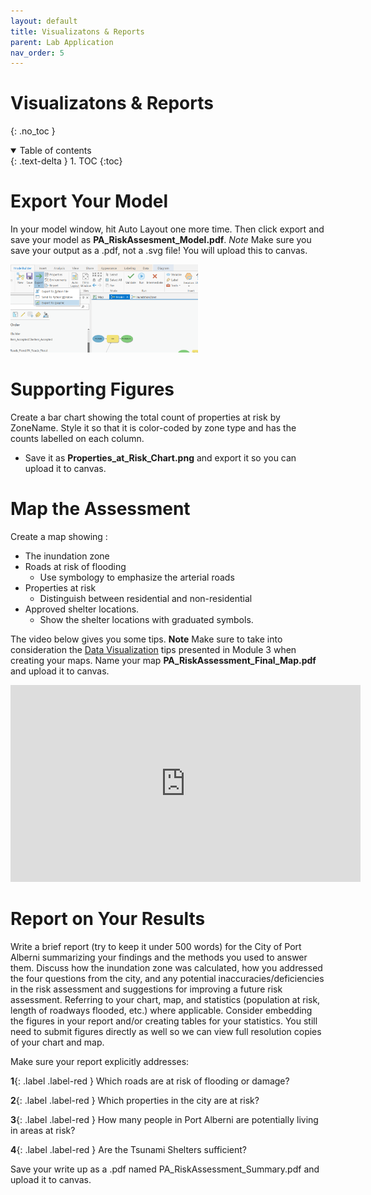 ```yaml
---
layout: default
title: Visualizatons & Reports
parent: Lab Application
nav_order: 5
---
```


# Visualizatons & Reports
{: .no_toc }

<details open markdown="block">
  <summary>
    Table of contents
  </summary>
  {: .text-delta }
1. TOC
{:toc}
</details>


# Export Your Model

In your model window, hit Auto Layout one more time.  Then click export and save your model as **PA_RiskAssesment_Model.pdf**.  *Note* Make sure you save your output as a .pdf, not a .svg file!  You will upload this to canvas.

<img src='content/images/export_model.png' width='300'>

# Supporting Figures

Create a bar chart showing the total count of properties at risk by ZoneName.  Style it so that it is color-coded by zone type and has the counts labelled on each column.
* Save it as **Properties_at_Risk_Chart.png** and export it so you can upload it to canvas.


# Map the Assessment

Create a map showing :
* The inundation zone
* Roads at risk of flooding
  * Use symbology to emphasize the arterial roads
* Properties at risk
  * Distinguish between residential and non-residential
* Approved shelter locations.
  * Show the shelter locations with graduated symbols.

The video below gives you some tips.  **Note** Make sure to take into consideration the [Data Visualization](https://geos270.github.io/Module3/) tips presented in Module 3 when creating your maps.  Name your map **PA_RiskAssessment_Final_Map.pdf** and upload it to canvas.

<iframe width="560" height="315" src="https://www.youtube.com/embed/0TnQAzxwWaQ" title="YouTube video player" frameborder="0" allow="accelerometer; autoplay; clipboard-write; encrypted-media; gyroscope; picture-in-picture" allowfullscreen></iframe>


# Report on Your Results

Write a brief report (try to keep it under 500 words) for the City of Port Alberni summarizing your findings and the methods you used to answer them.  Discuss how the inundation zone was calculated, how you addressed the four questions from the city, and any potential inaccuracies/deficiencies in the risk assessment and suggestions for improving a future risk assessment.  Referring to your chart, map, and statistics (population at risk, length of roadways flooded, etc.) where applicable.  Consider embedding the figures in your report and/or creating tables for your statistics.  You still need to submit figures directly as well so we can view full resolution copies of your chart and map.

Make sure your report explicitly addresses:

**1**{: .label .label-red } Which roads are at risk of flooding or damage?

**2**{: .label .label-red } Which properties in the city are at risk?

**3**{: .label .label-red } How many people in Port Alberni are potentially living in areas at risk?

**4**{: .label .label-red } Are the Tsunami Shelters sufficient?

Save your write up as a .pdf named PA_RiskAssessment_Summary.pdf and upload it to canvas. 
